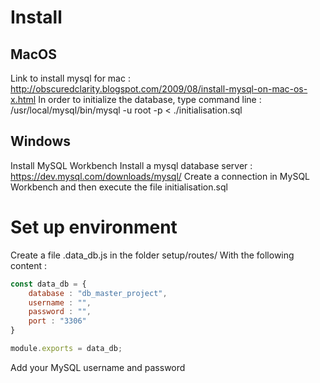 # Install

## MacOS

Link to install mysql for mac : 
http://obscuredclarity.blogspot.com/2009/08/install-mysql-on-mac-os-x.html
In order to initialize the database, type command line : /usr/local/mysql/bin/mysql -u root -p < ./initialisation.sql

## Windows 

Install MySQL Workbench
Install a mysql database server : https://dev.mysql.com/downloads/mysql/
Create a connection in MySQL Workbench and then execute the file initialisation.sql

# Set up environment 

Create a file .data_db.js in the folder setup/routes/
With the following content : 
```js
const data_db = {
    database : "db_master_project",
    username : "",
    password : "",
    port : "3306"
}

module.exports = data_db;
```
Add your MySQL username and password